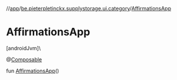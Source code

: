 //[app](../../index.md)/[be.pieterpletinckx.supplystorage.ui.category](index.md)/[AffirmationsApp](-affirmations-app.md)

# AffirmationsApp

[androidJvm]\

@[Composable](https://developer.android.com/reference/kotlin/androidx/compose/runtime/Composable.html)

fun [AffirmationsApp](-affirmations-app.md)()
